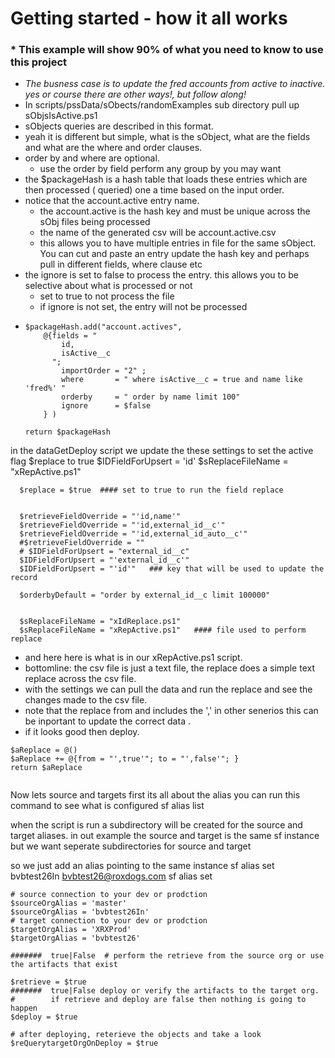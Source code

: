 # Getting started - how it all works

### * This example will show 90% of what you need to know to use this project

* *The busness case is to update the fred accounts from active to inactive.  yes or course there are other ways!, but follow along!*
* In  scripts/pssData/sObects/randomExamples sub directory pull up sObjsIsActive.ps1
* sObjects queries are described in this format.
* yeah it is different but simple, what is the sObject, what are the fields and what are the where and order clauses.
* order by and where are optional.
  * use the order by field perform any group by you may want
* the  $packageHash is a hash table that loads these entries which are then processed ( queried) one a time based on the input order.
* notice that the account.active entry name.
  * the account.active is the hash key and must be unique across the sObj files being processed
  * the name of the generated csv will be account.active.csv
  * this allows you to have multiple entries in file for the same sObject. You can cut  and paste an entry update the hash key and perhaps pull in different fields, where clause etc
* the ignore is set to false to process the entry.  this allows you to be selective about what is processed or not
  * set to true to not process the file
  * if ignore is not set, the entry will not be processed
* ```
  $packageHash.add("account.actives",
      @{fields = "  
          id,
          isActive__c
        ";  
          importOrder = "2" ;
          where       = " where isActive__c = true and name like 'fred%' "
          orderby     = " order by name limit 100"
          ignore      = $false
      } )   

  return $packageHash

  ```

in the dataGetDeploy script we update the these settings to set the active flag
$replace to true
$IDFieldForUpsert = 'id'
$sReplaceFileName = "xRepActive.ps1"

```
  $replace = $true  #### set to true to run the field replace 

  
  $retrieveFieldOverride = "'id,name'"
  $retrieveFieldOverride = "'id,external_id__c'"
  $retrieveFieldOverride = "'id,external_id_auto__c'"
  #$retrieveFieldOverride = ""
  # $IDFieldForUpsert = "external_id__c"
  $IDFieldForUpsert = "'external_id__c'"
  $IDFieldForUpsert = "'id'"   ### key that will be used to update the record

  $orderbyDefault = "order by external_id__c limit 100000"
  
  
  $sReplaceFileName = "xIdReplace.ps1"
  $sReplaceFileName = "xRepActive.ps1"   #### file used to perform replace

```

* and here here is what is in our xRepActive.ps1 script.
* bottomline: the csv file is just a text file,  the replace does a simple text replace across the csv file.
* with the settings we can pull the data and run the replace and see the changes made to the csv file.
* note that the replace from and includes the ',' in other senerios this can be inportant to update the correct data .
* if it looks good then deploy.

```
$aReplace = @()
$aReplace += @{from = "',true'"; to = "',false'"; }
return $aReplace


```

Now lets source and targets
first its all about the alias
you can run this command to see what is configured
sf alias list

when the script is run a subdirectory will be created for the source and target aliases.
in out example the source and target is the same sf instance but we want seperate subdirectories for source and target

so we just add an alias pointing to the same instance
sf alias set bvbtest26In  bvbtest26@roxdogs.com
sf alias set

```
# source connection to your dev or prodction 
$sourceOrgAlias = 'master'   
$sourceOrgAlias = 'bvbtest26In'   
# target connection to your dev or prodction 
$targetOrgAlias = 'XRXProd' 
$targetOrgAlias = 'bvbtest26'   

#######  true|False  # perform the retrieve from the source org or use the artifacts that exist   

$retrieve = $true
#######  true|False deploy or verify the artifacts to the target org.  
#        if retrieve and deploy are false then nothing is going to happen  
$deploy = $true  

# after deploying, reterieve the objects and take a look 
$reQuerytargetOrgOnDeploy = $true

```
